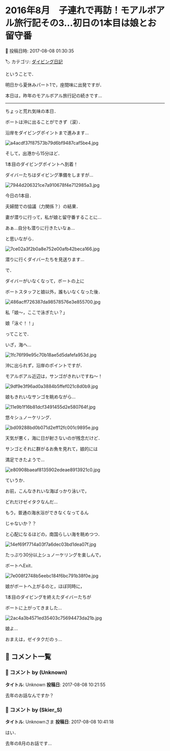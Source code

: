 # 2016年8月　子連れで再訪！モアルボアル旅行記その3…初日の1本目は娘とお留守番

📅 投稿日時: 2017-08-08 01:30:35

🏷️ カテゴリ: [ダイビング日記](ce3a7a8d424d112fce83ee85c81a0e344.md)

ということで．


明日から夏休みパート1で，座間味に出発ですが．


本日は，昨年のモアルボアル旅行記の続きです…





----


ちょっと荒れ気味の本日．


ボートは沖に出ることができず（涙）．


沿岸をダイビングポイントまで進みます…




![a4acdf37f87573b79d6bf9487caf5be4.jpg](images/a4acdf37f87573b79d6bf9487caf5be4.jpg)







そして，出港から15分ほど．


1本目のダイビングポイントへ到着！


ダイバーたちはダイビング準備をしますが…




![7944d206321ce7a910678f4e712985a3.jpg](images/7944d206321ce7a910678f4e712985a3.jpg)




今日の1本目．


夫婦間での協議（力関係？）の結果．


妻が潜りに行って，私が娘と留守番することに…





あぁ…自分も潜りに行きたいなぁ…


と思いながら．




![7ce02a3f2b0a8e752e00afb42beca166.jpg](images/7ce02a3f2b0a8e752e00afb42beca166.jpg)




潜りに行くダイバーたちを見送ります…





で．


ダイバーがいなくなって，ボートの上に


ボートスタッフと娘以外，誰もいなくなった後．




![486acff726387da98578576e3e855700.jpg](images/486acff726387da98578576e3e855700.jpg)







私「娘～，ここで泳ぎたい？」





娘「泳ぐ！！」





ってことで．


いざ，海へ…




![1fc76f99e95c70b18ae5d5dafefa953d.jpg](images/1fc76f99e95c70b18ae5d5dafefa953d.jpg)




沖に出られず，沿岸のポイントですが．


モアルボアル近辺は，サンゴがきれいですね～！




![9df9e3f96ad0a3884b5ffef021c8d0b9.jpg](images/9df9e3f96ad0a3884b5ffef021c8d0b9.jpg)







娘もきれいなサンゴを眺めながら…




![11e9b1f16b81dcf3491455d2e580764f.jpg](images/11e9b1f16b81dcf3491455d2e580764f.jpg)




悠々シュノーケリング．




![bd09288bd0b071d2eff12fc001c9895e.jpg](images/bd09288bd0b071d2eff12fc001c9895e.jpg)




天気が悪く，海に日が射さないのが残念だけど．


サンゴとそれに群がるお魚を見れて，娘的には


満足できたようで…




![e80908baeaf8135902edeae8913921c0.jpg](images/e80908baeaf8135902edeae8913921c0.jpg)




ていうか．


お前，こんなきれいな海ばっかり泳いで，


どれだけゼイタクなんだ…


もう，普通の海水浴ができなくなってるん


じゃないか？？





と心配になるほどの，南国らしい海を眺めつつ．




![14ef69f7714a03f7a6dec03bd1dea07f.jpg](images/14ef69f7714a03f7a6dec03bd1dea07f.jpg)




たっぷり30分以上シュノーケリングを楽しんで，


ボートへExit．




![7e008f2748b5eebc184f6bc791b38f0e.jpg](images/7e008f2748b5eebc184f6bc791b38f0e.jpg)







娘がボートへ上がるのと，ほぼ同時に，


1本目のダイビングを終えたダイバーたちが


ボートに上がってきました…




![2ac4a3b4571ed35403c75694473da21b.jpg](images/2ac4a3b4571ed35403c75694473da21b.jpg)




娘よ…


おまえは，ゼイタクだのぅ…

## 💬 コメント一覧

### 💬 コメント by (Unknown)
**タイトル**: Unknown
**投稿日**: 2017-08-08 10:21:55

去年のお話なんですか？

### 💬 コメント by (Skier_S)
**タイトル**: Unknownさま
**投稿日**: 2017-08-08 10:41:18

はい．

去年の8月のお話です…

